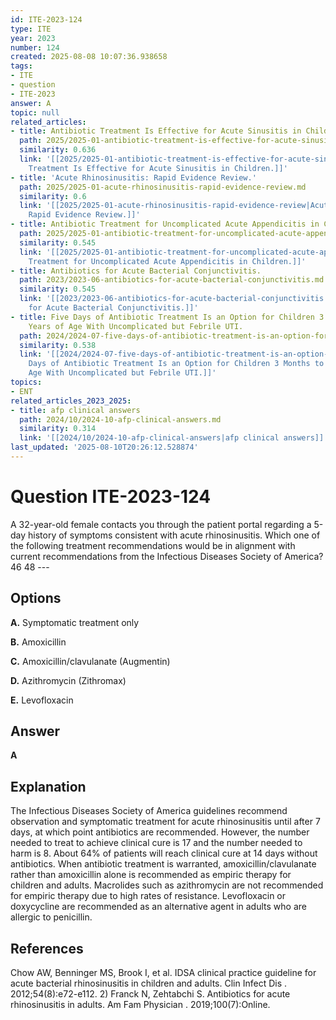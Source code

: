 ```yaml
---
id: ITE-2023-124
type: ITE
year: 2023
number: 124
created: 2025-08-08 10:07:36.938658
tags:
- ITE
- question
- ITE-2023
answer: A
topic: null
related_articles:
- title: Antibiotic Treatment Is Effective for Acute Sinusitis in Children.
  path: 2025/2025-01-antibiotic-treatment-is-effective-for-acute-sinusitis-in-chi.md
  similarity: 0.636
  link: '[[2025/2025-01-antibiotic-treatment-is-effective-for-acute-sinusitis-in-chi|Antibiotic
    Treatment Is Effective for Acute Sinusitis in Children.]]'
- title: 'Acute Rhinosinusitis: Rapid Evidence Review.'
  path: 2025/2025-01-acute-rhinosinusitis-rapid-evidence-review.md
  similarity: 0.6
  link: '[[2025/2025-01-acute-rhinosinusitis-rapid-evidence-review|Acute Rhinosinusitis:
    Rapid Evidence Review.]]'
- title: Antibiotic Treatment for Uncomplicated Acute Appendicitis in Children.
  path: 2025/2025-01-antibiotic-treatment-for-uncomplicated-acute-appendicitis-in.md
  similarity: 0.545
  link: '[[2025/2025-01-antibiotic-treatment-for-uncomplicated-acute-appendicitis-in|Antibiotic
    Treatment for Uncomplicated Acute Appendicitis in Children.]]'
- title: Antibiotics for Acute Bacterial Conjunctivitis.
  path: 2023/2023-06-antibiotics-for-acute-bacterial-conjunctivitis.md
  similarity: 0.545
  link: '[[2023/2023-06-antibiotics-for-acute-bacterial-conjunctivitis|Antibiotics
    for Acute Bacterial Conjunctivitis.]]'
- title: Five Days of Antibiotic Treatment Is an Option for Children 3 Months to 5
    Years of Age With Uncomplicated but Febrile UTI.
  path: 2024/2024-07-five-days-of-antibiotic-treatment-is-an-option-for-children.md
  similarity: 0.538
  link: '[[2024/2024-07-five-days-of-antibiotic-treatment-is-an-option-for-children|Five
    Days of Antibiotic Treatment Is an Option for Children 3 Months to 5 Years of
    Age With Uncomplicated but Febrile UTI.]]'
topics:
- ENT
related_articles_2023_2025:
- title: afp clinical answers
  path: 2024/10/2024-10-afp-clinical-answers.md
  similarity: 0.314
  link: '[[2024/10/2024-10-afp-clinical-answers|afp clinical answers]]'
last_updated: '2025-08-10T20:26:12.528874'
---
```


# Question ITE-2023-124

A 32-year-old female contacts you through the patient portal regarding a 5-day history of symptoms consistent with acute rhinosinusitis. Which one of the following treatment recommendations would be in alignment with current recommendations from the Infectious Diseases Society of America? 46 48 ---

## Options

**A.** Symptomatic treatment only

**B.** Amoxicillin

**C.** Amoxicillin/clavulanate (Augmentin)

**D.** Azithromycin (Zithromax)

**E.** Levofloxacin

## Answer

**A**

## Explanation

The Infectious Diseases Society of America guidelines recommend observation and symptomatic treatment for acute rhinosinusitis until after 7 days, at which point antibiotics are recommended. However, the number needed to treat to achieve clinical cure is 17 and the number needed to harm is 8. About 64% of patients will reach clinical cure at 14 days without antibiotics. When antibiotic treatment is warranted, amoxicillin/clavulanate rather than amoxicillin alone is recommended as empiric therapy for children and adults. Macrolides such as azithromycin are not recommended for empiric therapy due to high rates of resistance. Levofloxacin or doxycycline are recommended as an alternative agent in adults who are allergic to penicillin.

## References

Chow AW, Benninger MS, Brook I, et al. IDSA clinical practice guideline for acute bacterial rhinosinusitis in children and adults. Clin Infect Dis . 2012;54(8):e72-e112. 2) Franck N, Zehtabchi S. Antibiotics for acute rhinosinusitis in adults. Am Fam Physician . 2019;100(7):Online.
